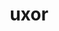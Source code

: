 ---
title: uxor
meaning: wife
pos: nounthird
ch: [f1, f, ss, ss2]
genitive: uxoris
abbgender: f.
abbgender2: fem.
gender: feminine
declension: third
six: y
---